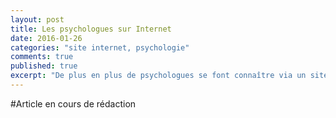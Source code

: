 ```yaml
---
layout: post
title: Les psychologues sur Internet
date: 2016-01-26
categories: "site internet, psychologie"
comments: true
published: true
excerpt: "De plus en plus de psychologues se font connaître via un site internet. Cet article est une reflexion sur les bonnes pratiques en termes de présentation de son activité au public"
---
```


#Article en cours de rédaction
